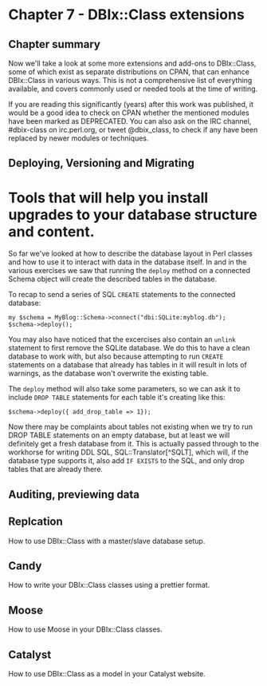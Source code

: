 Chapter 7 - DBIx::Class extensions
==================================

Chapter summary
---------------

Now we'll take a look at some more extensions and add-ons to
DBIx::Class, some of which exist as separate distributions on CPAN,
that can enhance DBIx::Class in various ways. This is not a
comprehensive list of everything available, and covers commonly used
or needed tools at the time of writing.

If you are reading this significantly (years) after this work was
published, it would be a good idea to check on CPAN whether the
mentioned modules have been marked as DEPRECATED. You can also ask on
the IRC channel, #dbix-class on irc.perl.org, or tweet @dbix_class, to
check if any have been replaced by newer modules or techniques.


Deploying, Versioning and Migrating
-----------------------------------

# Tools that will help you install upgrades to your database structure and content.

So far we've looked at how to describe the database layout in Perl
classes and how to use it to interact with data in the database
itself. In
[](chapter_03-making-a-database-using-dbix-class)
and in the various exercises we saw that running the `deploy` method
on a connected Schema object will create the described tables in the
database.

To recap to send a series of SQL `CREATE` statements to the connected
database:

    my $schema = MyBlog::Schema->connect("dbi:SQLite:myblog.db");
    $schema->deploy();
    
You may also have noticed that the excercises also contain an `unlink`
statement to first remove the SQLite database. We do this to have a
clean database to work with, but also because attempting to run
`CREATE` statements on a database that already has tables in it will
result in lots of warnings, as the database won't overwrite the
existing table.

The `deploy` method will also take some parameters, so we can ask it
to include `DROP TABLE` statements for each table it's creating like
this:

    $schema->deploy({ add_drop_table => 1});

Now there may be complaints about tables not existing when we try to
run DROP TABLE statements on an empty database, but at least we will
definitely get a fresh database from it. This is actually passed
through to the workhorse for writing DDL SQL, SQL::Translator[^SQLT],
which will, if the database type supports it, also add `IF EXISTS` to
the SQL, and only drop tables that are already there.





Auditing, previewing data
-------------------------

Replcation
----------

How to use DBIx::Class with a master/slave database setup.

Candy
-----

How to write your DBIx::Class classes using a prettier format.

Moose
-----

How to use Moose in your DBIx::Class classes.

Catalyst
--------

How to use DBIx::Class as a model in your Catalyst website.



[SQLT]: [](http://metacpan.org/module/SQL::Translator)
